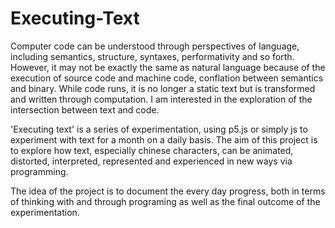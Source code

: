 # Executing-Text

Computer code can be understood through perspectives of language, including semantics, structure, syntaxes, performativity and so forth. However, it may not be exactly the same as natural language because of the execution of source code and machine code, conflation between semantics and binary. While code runs, it is no longer a static text but is transformed and written through computation. I am interested in the exploration of the intersection between text and code.

'Executing text' is a series of experimentation, using p5.js or simply js to experiment with text for a month on a daily basis. The aim of this project is to explore how text, especially chinese characters, can be animated, distorted, interpreted, represented and experienced in new ways via programming.

The idea of the project is to document the every day progress, both in terms of thinking with and through programing as well as the final outcome of the experimentation.
